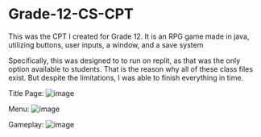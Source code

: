 # Grade-12-CS-CPT
This was the CPT I created for Grade 12. It is an RPG game made in java, utilizing buttons, user inputs, a window, and a save system

Specifically, this was designed to to run on replit, as that was the only option available to students. That is the reason why all of these class files exist. But despite the limitations, I was able to finish everything in time.

Title Page:
![image](https://user-images.githubusercontent.com/40319751/141876635-93157588-3b7b-42b1-82b3-7612c34e5728.png)


Menu:
![image](https://user-images.githubusercontent.com/40319751/141876675-6fe1eb68-dcb1-4d51-9559-999886388ef1.png)

Gameplay:
![image](https://user-images.githubusercontent.com/40319751/141876785-407b0e23-c055-40fe-bffb-600d9c2c3e12.png)

